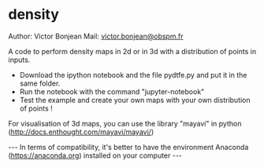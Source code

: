 # density

Author: Victor Bonjean
Mail: victor.bonjean@obspm.fr



A code to perform density maps in 2d or in 3d with a distribution of points in inputs.


- Download the ipython notebook and the file pydtfe.py and put it in the same folder.
- Run the notebook with the command "jupyter-notebook"
- Test the example and create your own maps with your own distribution of points !

For visualisation of 3d maps, you can use the library "mayavi" in python (http://docs.enthought.com/mayavi/mayavi/)

--- In terms of compatibility, it's better to have the environment Anaconda (https://anaconda.org) installed on your computer ---
